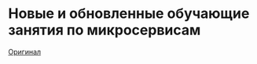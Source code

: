# Новые и обновленные обучающие занятия по микросервисам

[Оригинал](https://microservices.io/microservices/general/2018/10/18/new-and-revised-classes.html)

